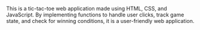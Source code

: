 This is a tic-tac-toe web application made using HTML, CSS, and JavaScript. By implementing functions to handle user clicks, track game state, and check for winning conditions, it is a user-friendly web application.
